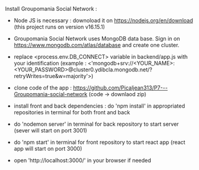 Install Groupomania Social Network :

- Node JS is necessary : downoload it on https://nodejs.org/en/download
    (this project runs on version v16.15.1)

- Groupomania Social Network uses MongoDB data base. 
    Sign in on https://www.mongodb.com/atlas/database and create one cluster.

- replace <process.env.DB_CONNECT> variable in backend/app.js with your identification (example : <'mongodb+srv://<YOUR_NAME>:<YOUR_PASSWORD>@cluster0.ydibcla.mongodb.net/?retryWrites=true&w=majority'>)

- clone code of the app : https://github.com/Picaljean313/P7---Groupomania-social-network
  (code -> downlaod zip)

- install front and back dependencies : do 'npm install' in appropriated repositories in terminal for both front and back

- do 'nodemon server' in terminal for back repository to start server
  (sever will start on port 3001)

- do 'npm start' in terminal for front repository to start react app
  (react app will start on port 3000)

- open 'http://localhost:3000/' in your browser if needed



